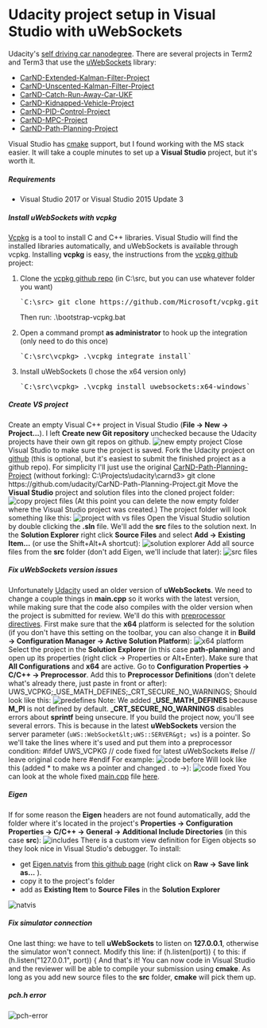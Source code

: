 # Udacity project setup in Visual Studio with uWebSockets 

Udacity's [self driving car nanodegree](https://www.udacity.com/course/self-driving-car-engineer-nanodegree--nd013). There are several projects in Term2 and Term3 that use the [uWebSockets](https://github.com/uNetworking/uWebSockets) library:

- [CarND-Extended-Kalman-Filter-Project](https://github.com/udacity/CarND-Extended-Kalman-Filter-Project)
- [CarND-Unscented-Kalman-Filter-Project](https://github.com/udacity/CarND-Unscented-Kalman-Filter-Project)
- [CarND-Catch-Run-Away-Car-UKF](https://github.com/udacity/CarND-Catch-Run-Away-Car-UKF)
- [CarND-Kidnapped-Vehicle-Project](https://github.com/udacity/CarND-Kidnapped-Vehicle-Project)
- [CarND-PID-Control-Project](https://github.com/udacity/CarND-PID-Control-Project)
- [CarND-MPC-Project](https://github.com/udacity/CarND-MPC-Project)
- [CarND-Path-Planning-Project](https://github.com/udacity/CarND-Path-Planning-Project)

Visual Studio has [cmake](https://blogs.msdn.microsoft.com/vcblog/2016/10/05/cmake-support-in-visual-studio/) support, but I found working with the MS stack easier. It will take a couple minutes to set up a **Visual Studio** project, but it's worth it.
##### Requirements

- Visual Studio 2017 or Visual Studio 2015 Update 3

##### Install uWebSockets with vcpkg
[Vcpkg](https://github.com/Microsoft/vcpkg) is a tool to install C and C++ libraries. Visual Studio will find the installed libraries automatically, and uWebSockets is available through vcpkg.
Installing **vcpkg** is easy, the instructions from the [vcpkg github](https://github.com/Microsoft/vcpkg) project:

1. Clone the [vcpkg github repo](https://github.com/Microsoft/vcpkg) (in C:\src, but you can use whatever folder you want)
    <pre>`C:\src&gt; git <span class="hljs-keyword">clone</span> https:<span class="hljs-comment">//github.com/Microsoft/vcpkg.git</span>`</pre>

    Then run:   .\bootstrap-vcpkg.bat

1. Open a command prompt **as administrator** to hook up the integration (only need to do this once)
    <pre>`C:\src\vcpkg&gt; .\vcpkg integrate <span class="hljs-keyword">install</span>`</pre>
1. Install uWebSockets (I chose the x64 version only)
    <pre>`C:\src\vcpkg&gt; .\vcpkg <span class="hljs-keyword">install</span> uwebsockets:x64-windows`</pre>

##### Create VS project
Create an empty Visual C++ project in Visual Studio (**File → New → Project...**). I left **Create new Git repository** unchecked because the Udacity projects have their own git repos on github.
![new empty project](./figures/new_empty_project.png)
Close Visual Studio to make sure the project is saved.
Fork the Udacity project on [github](ttps://github.com/) (this is optional, but it's easiest to submit the finished project as a github repo).
For simplicity I'll just use the original [CarND-Path-Planning-Project](https://github.com/udacity/CarND-Path-Planning-Project) (without forking):
    C:\Projects\udacity\carnd3&gt; git <span class="hljs-keyword">clone</span> https:<span class="hljs-comment">//github.com/udacity/CarND-Path-Planning-Project.git</span>
Move the **Visual Studio** project and solution files into the cloned project folder:
![copy project files](./figures/repo_files.png)
(At this point you can delete the now empty folder where the Visual Studio project was created.)
The project folder will look something like this:
![project with vs files](./figures/project_files.png)
Open the Visual Studio solution by double clicking the **.sln** file. We'll add the **src** files to the solution next.
In the **Solution Explorer** right click **Source Files** and select **Add → Existing Item...** (or use the Shift+Alt+A shortcut):
![solution explorer](./figures/solution_explorer.png)
Add all source files from the **src** folder (don't add Eigen, we'll include that later):
![src files](./figures/src_files.png)
##### Fix uWebSockets version issues
Unfortunately [Udacity](https://www.udacity.com/) used an older version of **uWebSockets**. We need to change a couple things in **main.cpp** so it works with the latest version, while making sure that the code also compiles with the older version when the project is submitted for review. We'll do this with [preprocessor directives](http://www.cplusplus.com/doc/tutorial/preprocessor/).
First make sure that the **x64** platform is selected for the solution (if you don't have this setting on the toolbar, you can also change it in **Build → Configuration Manager → Active Solution Platform**):
![x64 platform](./figures/x64.png)
Select the project in the **Solution Explorer** (in this case **path-planning**) and open up its properties (right click → Properties or Alt+Enter). Make sure that **All Configurations** and **x64** are active. Go to **Configuration Properties → C/C++ → Preprocessor**. Add this to **Preprocessor Definitions** (don't delete what's already there, just paste in front or after):
    UWS_VCPKG;_USE_MATH_DEFINES;_CRT_SECURE_NO_WARNINGS;
Should look like this:
![predefines](./figures/predefines.png)
Note: We added **_USE_MATH_DEFINES** because **M_PI** is not defined by default. **_CRT_SECURE_NO_WARNINGS** disables errors about **sprintf** being unsecure.
If you build the project now, you'll see several errors. This is because in the latest **uWebSockets** version the server parameter (`uWS::WebSocket&lt;uWS::SERVER&gt; ws`) is a pointer. So we'll take the lines where it's used and put them into a preprocessor condition:
    <span class="hljs-meta">#<span class="hljs-meta-keyword">ifdef</span> UWS_VCPKG</span>
      <span class="hljs-comment">// code fixed for latest uWebSockets</span>
    <span class="hljs-meta">#<span class="hljs-meta-keyword">else</span></span>
      <span class="hljs-comment">// leave original code here</span>
    <span class="hljs-meta">#<span class="hljs-meta-keyword">endif</span></span>
For example:
![code before](./figures/code_before.png)
Will look like this (added * to make ws a pointer and changed . to -&gt;):
![code fixed](./figures/code_fixed.png)
You can look at the whole fixed [main.cpp](https://www.codza.com/blog/udacity-uws-in-visualstudio/main.cpp.txt) file [here](https://www.codza.com/blog/udacity-uws-in-visualstudio/main.cpp.txt).

##### Eigen
If for some reason the **Eigen** headers are not found automatically, add the folder where it's located in the project's **Properties → Configuration Properties → C/C++ → General → Additional Include Directories** (in this case **src**):
![includes](./figures/includes.png)
There is a custom view definition for Eigen objects so they look nice in Visual Studio's debugger. To install:

- get [Eigen.natvis](https://github.com/cdcseacave/Visual-Studio-Visualizers/blob/master/Eigen.natvis) from [this github page](https://github.com/cdcseacave/Visual-Studio-Visualizers/blob/master/Eigen.natvis) (right click on **Raw → Save link as...** ).
- copy it to the project's folder
- add as **Existing Item** to **Source Files** in the **Solution Explorer**

![natvis](./figures/natvis.png)

##### Fix simulator connection
One last thing: we have to tell **uWebSockets** to listen on **127.0.0.1**, otherwise the simulator won't connect.
Modify this line:
        <span class="hljs-keyword">if</span> (h.listen(port)) {
to this:
        <span class="hljs-keyword">if</span> (h.listen(<span class="hljs-string">"127.0.0.1"</span>, port)) {
And that's it! You can now code in Visual Studio and the reviewer will be able to compile your submission using **cmake**. As long as you add new source files to the **src** folder, **cmake** will pick them up.
        
##### pch.h error

![pch-error](./figures/pch-error.png)